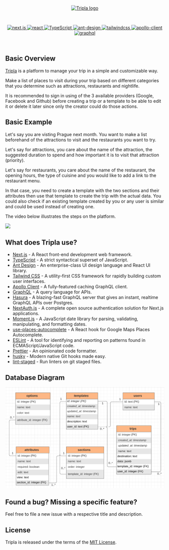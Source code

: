 <br/>
<p align="center">
  <a href="https://tripla.vercel.app/" target="_blank">
    <img width="20%" src="https://tripla.vercel.app/logo.png" alt="Tripla logo">
  </a>
</p>

<br/>
<p align="center">
  <a href="https://github.com/vercel/next.js/" target="_blank">
    <img src="https://img.shields.io/badge/next.js-10.0.4-blueviolet" alt="next.js">
  </a>
  <a href="https://github.com/facebook/react" target="_blank">
    <img src="https://img.shields.io/badge/react-16.13.1-blue" alt="react">
  </a>
  <a href="https://github.com/microsoft/TypeScript" target="_blank">
    <img src="https://img.shields.io/badge/TypeScript-4.1.3-yellow" alt="TypeScript">
  </a>
  <a href="https://github.com/ant-design/ant-design" target="_blank">
    <img src="https://img.shields.io/badge/ant--design-4.13.1-orange" alt="ant-design">
  </a>
  <a href="https://github.com/tailwindlabs/tailwindcss" target="_blank">
    <img src="https://img.shields.io/badge/tailwindcss-2.0.2-ff69c4" alt="tailwindcss">
  </a>
  <a href="https://github.com/apollographql/apollo-client" target="_blank">
    <img src="https://img.shields.io/badge/apollo--client-3.3.9-9cf" alt="apollo-client">
  </a>
  <a href="https://github.com/graphql/graphql-js" target="_blank">
    <img src="https://img.shields.io/badge/graphql-15.5.0-brightgreen" alt="graphql">
  </a>
</p>
<br/>

## Basic Overview
<a href="https://tripla.vercel.app/" target="_blank">Tripla</a> is a platform to manage your trip in a simple and customizable way.

Make a list of places to visit during your trip based on different categories that you determine such as attractions, restaurants and nightlife.

It is recommended to sign in using of the 3 available providers (Google, Facebook and Github) before creating a trip or a template to be able to edit it or delete it later since only the creator could do those actions.

## Basic Example
Let's say you are visting Prague next month. You want to make a list beforehand of the attractions to visit and the restaurants you want to try.

Let's say for attractions, you care about the name of the attraction, the suggested duration to spend and how important it is to visit that attraction (priority).

Let's say for restaurants, you care about the name of the restaurant, the opening hours, the type of cuisine and you would like to add a link to the restaurant menu.

In that case, you need to create a template with the two sections and their attributes then use that template to create the trip with the actual data.
You could also check if an existing template created by you or any user is similar and could be used instead of creating one.

The video below illustrates the steps on the platform.

<img src="https://github.com/gsaidy/tripla-gif/blob/main/tripla.gif">

## What does Tripla use?

* [Next.js](https://github.com/vercel/next.js/) - A React front-end development web framework.
* [TypeScript](https://github.com/microsoft/TypeScript) - A strict syntactical superset of JavaScript.
* [Ant Design](https://github.com/ant-design/ant-design) - An enterprise-class UI design language and React UI library.
* [Tailwind CSS](https://github.com/tailwindlabs/tailwindcss) - A utility-first CSS framework for rapidly building custom user interfaces.
* [Apollo Client](https://github.com/apollographql/apollo-client) - A fully-featured caching GraphQL client.
* [GraphQL](https://github.com/graphql/graphql-js) - A query language for APIs.
* [Hasura](https://github.com/hasura/graphql-engine) - A blazing-fast GraphQL server that gives an instant, realtime GraphQL APIs over Postgres.
* [NextAuth.js](https://github.com/nextauthjs/next-auth) - A complete open source authentication solution for Next.js applications.
* [Moment.js](https://github.com/moment/moment) - A JavaScript date library for parsing, validating, manipulating, and formatting dates.
* [use-places-autocomplete](https://github.com/wellyshen/use-places-autocomplete) - A React hook for Google Maps Places Autocomplete.
* [ESLint](https://github.com/eslint/eslint) - A tool for identifying and reporting on patterns found in ECMAScript/JavaScript code.
* [Prettier](https://github.com/prettier/prettier) - An opinionated code formatter.
* [husky](https://github.com/typicode/husky) - Modern native Git hooks made easy.
* [lint-staged](https://github.com/okonet/lint-staged) - Run linters on git staged files.

## Database Diagram

<img src="https://github.com/gsaidy/tripla/blob/main/public/db_diagram.png" alt="DB Diagram">

## Found a bug? Missing a specific feature?
Feel free to file a new issue with a respective title and description.

## License
Tripla is released under the terms of the [MIT License](https://github.com/gsaidy/tripla/blob/main/LICENSE).
